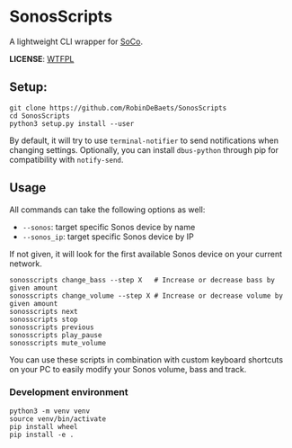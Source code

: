 # SonosScripts

A lightweight CLI wrapper for [SoCo](https://github.com/SoCo/SoCo).

**LICENSE**: [WTFPL](https://en.wikipedia.org/wiki/WTFPL)

## Setup:

```
git clone https://github.com/RobinDeBaets/SonosScripts
cd SonosScripts
python3 setup.py install --user
```

By default, it will try to use `terminal-notifier` to send notifications when changing settings.
Optionally, you can install `dbus-python` through pip for compatibility with `notify-send`.

## Usage

All commands can take the following options as well:
- `--sonos`: target specific Sonos device by name
- `--sonos_ip`: target specific Sonos device by IP

If not given, it will look for the first available Sonos device on your current network.

```
sonosscripts change_bass --step X   # Increase or decrease bass by given amount
sonosscripts change_volume --step X # Increase or decrease volume by given amount
sonosscripts next
sonosscripts stop
sonosscripts previous
sonosscripts play_pause
sonosscripts mute_volume
```

You can use these scripts in combination with custom keyboard shortcuts on your PC to easily modify your 
Sonos volume, bass and track.

### Development environment

```
python3 -m venv venv
source venv/bin/activate
pip install wheel
pip install -e . 
```
